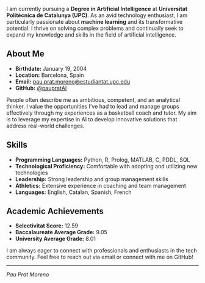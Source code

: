 I am currently pursuing a **Degree in Artificial Intelligence** at **Universitat Politècnica de Catalunya (UPC)**. As an avid technology enthusiast, I am particularly passionate about **machine learning** and its transformative potential. I thrive on solving complex problems and continually seek to expand my knowledge and skills in the field of artificial intelligence.

## About Me

- **Birthdate:** January 19, 2004
- **Location:** Barcelona, Spain
- **Email:** pau.prat.moreno@estudiantat.upc.edu
- **GitHub:** [@paupratAI](https://github.com/paupratAI)

People often describe me as ambitious, competent, and an analytical thinker. I value the opportunities I've had to lead and manage groups effectively through my experiences as a basketball coach and tutor. My aim is to leverage my expertise in AI to develop innovative solutions that address real-world challenges.

## Skills

- **Programming Languages:** Python, R, Prolog, MATLAB, C, PDDL, SQL
- **Technological Proficiency:** Comfortable with adopting and utilizing new technologies
- **Leadership:** Strong leadership and group management skills
- **Athletics:** Extensive experience in coaching and team management
- **Languages:** English, Catalan, Spanish, French

## Academic Achievements

- **Selectivitat Score:** 12.59
- **Baccalaureate Average Grade:** 9.05
- **University Average Grade:** 8.01

I am always eager to connect with professionals and enthusiasts in the tech community. Feel free to reach out via email or connect with me on GitHub!

---
*Pau Prat Moreno*
